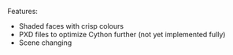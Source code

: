 Features:

- Shaded faces with crisp colours
- PXD files to optimize Cython further (not yet implemented fully)
- Scene changing